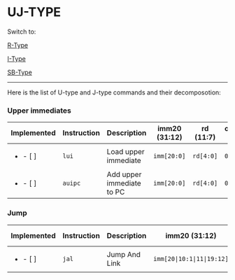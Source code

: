 # UJ-TYPE

Switch to:

[R-Type](docs/r_type.md)

[I-Type](docs/i_type.md)

[SB-Type](docs/sb_type.md)


---

Here is the list of U-type and J-type commands and their decomposotion:

### Upper immediates


| Implemented                | Instruction | Description               | imm20 (31:12) | rd (11:7) | opcode (6:0) |
| -------------------------- | ----------- | ------------------------- | ------------- | --------- | ------------ |
| <ul> <li>- [ ] </li> </ul> | `lui`       | Load upper immediate      | `imm[20:0]`   | `rd[4:0]` | `0110111`    |
| <ul> <li>- [ ] </li> </ul> | `auipc`     | Add upper immediate to PC | `imm[20:0]`   | `rd[4:0]` | `0010111`    |


### Jump

| Implemented                | Instruction | Description   | imm20 (31:12)              | rd (11:7) | opcode (6:0) |
| -------------------------- | ----------- | ------------- | -------------------------- | --------- | ------------ |
| <ul> <li>- [ ] </li> </ul> | `jal`       | Jump And Link | `imm[20\|10:1\|11\|19:12]` | `rd[4:0]` | `1101111`    |
